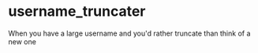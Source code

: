# username_truncater
When you have a large username and you'd rather truncate than think of a new one
